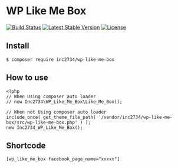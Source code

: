 # WP Like Me Box

[![Build Status](https://travis-ci.org/inc2734/wp-like-me-box.svg?branch=master)](https://travis-ci.org/inc2734/wp-like-me-box)
[![Latest Stable Version](https://poser.pugx.org/inc2734/wp-like-me-box/v/stable)](https://packagist.org/packages/inc2734/wp-like-me-box)
[![License](https://poser.pugx.org/inc2734/wp-like-me-box/license)](https://packagist.org/packages/inc2734/wp-like-me-box)

## Install
```
$ composer require inc2734/wp-like-me-box
```

## How to use
```
<?php
// When Using composer auto loader
// new Inc2734\WP_Like_Me_Box\Like_Me_Box();

// When not Using composer auto loader
include_once( get_theme_file_path( '/vendor/inc2734/wp-like-me-box/src/wp-like-me-box.php' ) );
new Inc2734_WP_Like_Me_Box();
```

## Shortcode
```
[wp_like_me_box facebook_page_name="xxxxx"]
```
